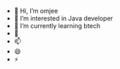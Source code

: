 - 👋 Hi, I’m omjee
- 👀 I’m interested in Java developer
- 🌱 I’m currently learning btech
- 💞️
- 📫
- 😄
- ⚡

<!---
omjee123/omjee123 is a ✨ special ✨ repository because its `README.md` (this file) appears on your GitHub profile.
You can click the Preview link to take a look at your changes.
--->
